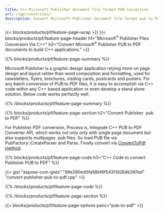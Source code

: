```yaml
---
title: C++ Microsoft Publisher document file format PUB Conversion
url: /cpp/conversion/
description: Convert Microsoft Publisher document file format pub to PDF Programmatically via C++ library.
---
```


{{< blocks/products/pf/feature-page-wrap >}}
{{< blocks/products/pf/feature-page-header h1="Microsoft<sup>&reg;</sup> Publisher Files Conversion Via C++" h2="Convert Microsoft<sup>&reg;</sup> Publisher PUB to PDF documents to build C++ applications." >}}

{{% blocks/products/pf/feature-page-summary %}}

Microsoft Publisher is a graphic design application relying more on page design and layout rahter than word composition and formatting, used for newsletters, flyers, brochures, visiting cards, postcards and posters. For any batch conversion of PUB to PDF files, it is easy to accomplish via C++ code within any C++ based application or even develop a stand alone solution. Below code works perfactly well.

{{% /blocks/products/pf/feature-page-summary  %}}

{{% blocks/products/pf/feature-page-section  h2="Convert Publisher .pub to PDF" %}}

For Publisher PDF conversion, Process is, Integrate C++ PUB to PDF Converter API, which works not only only with single page document but also supports multipages .pub files. So load PUB file via PubFactory::CreateParser and Parse. Finally convert via [ConvertToPdf method](https://apireference.aspose.com/pub/cpp/class/aspose.pub.i_pdf_converter).


{{% blocks/products/pf/feature-page-code h3="C++ Code to convert Publisher PUB to PDF" %}}

{{< gist "aspose-com-gists" "99e290ed0fa58bf6f54311d264b397ed" "convert-publisher-pub-to-pdf.cpp" >}}

{{% /blocks/products/pf/feature-page-code  %}}

{{% /blocks/products/pf/feature-page-section %}}

{{< blocks/products/pf/feature-page-options pairs="pub-to-pdf" >}}